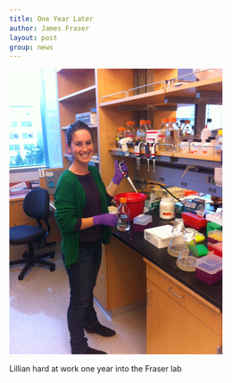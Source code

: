 ```yaml
---
title: One Year Later
author: James Fraser
layout: post
group: news
---
```

 <img src="/static/img/news/one-year-in.JPG" alt="LK 1 year" class="img-fluid">

Lillian hard at work one year into the Fraser lab